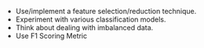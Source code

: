 - Use/implement a feature selection/reduction technique.
- Experiment with various classification models.
- Think about dealing with imbalanced data.
- Use F1 Scoring Metric
